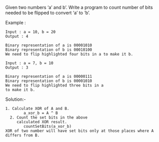 Given two numbers ‘a’ and b’. Write a program to count number of bits needed to be flipped to convert ‘a’ to ‘b’. 


Example : 
```
Input : a = 10, b = 20
Output : 4

Binary representation of a is 00001010
Binary representation of b is 00010100
We need to flip highlighted four bits in a to make it b.
```
```
Input : a = 7, b = 10
Output : 3

Binary representation of a is 00000111
Binary representation of b is 00001010
We need to flip highlighted three bits in a
to make it b.
```

Solution:- 
```
1. Calculate XOR of A and B.      
        a_xor_b = A ^ B
  2. Count the set bits in the above 
     calculated XOR result.
        countSetBits(a_xor_b)
XOR of two number will have set bits only at those places where A differs from B.
```
